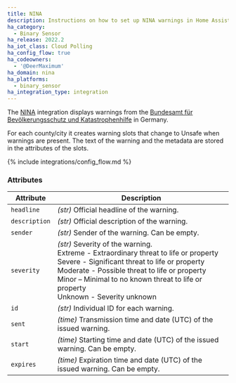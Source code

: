 ```yaml
---
title: NINA
description: Instructions on how to set up NINA warnings in Home Assistant.
ha_category:
  - Binary Sensor
ha_release: 2022.2
ha_iot_class: Cloud Polling
ha_config_flow: true
ha_codeowners:
  - '@DeerMaximum'
ha_domain: nina
ha_platforms:
  - binary_sensor
ha_integration_type: integration
---
```


The [NINA](https://www.bbk.bund.de/DE/Warnung-Vorsorge/Warn-App-NINA/warn-app-nina_node.html) integration displays warnings from the [Bundesamt für Bevölkerungsschutz und Katastrophenhilfe](https://www.bbk.bund.de/) in Germany.

For each county/city it creates warning slots that change to Unsafe when warnings are present. The text of the warning and the metadata are stored in the attributes of the slots.

{% include integrations/config_flow.md %}

### Attributes

| Attribute    | Description                            |
| ------------ | -------------------------------------- |
| `headline` | *(str)* Official headline of the warning. |
| `description` | *(str)* Official description of the warning. |
| `sender` | *(str)* Sender of the warning. Can be empty. |
| `severity` | *(str)* Severity of the warning. <br>Extreme - Extraordinary threat to life or property <br>Severe - Significant threat to life or property <br>Moderate - Possible threat to life or property <br>Minor – Minimal to no known threat to life or property <br>Unknown - Severity unknown |
| `id` | *(str)* Individual ID for each warning. |
| `sent` | *(time)* Transmission time and date (UTC) of the issued warning. |
| `start` | *(time)* Starting time and date (UTC) of the issued warning. Can be empty. |
| `expires` | *(time)* Expiration time and date (UTC) of the issued warning. Can be empty. |
